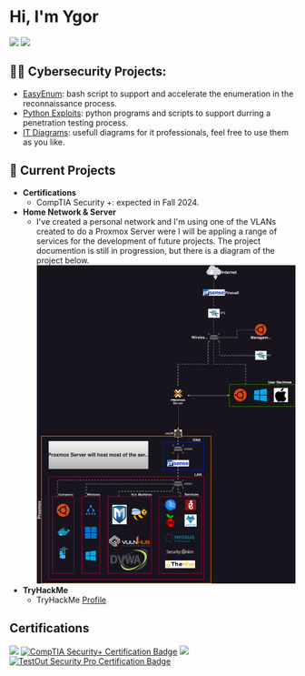 <h1>Hi, I'm Ygor </h1>
<a href="https://linkedin.com/in/ygorhonesto"><img src="https://img.shields.io/badge/-LinkedIn-0072b1?&style=for-the-badge&logo=linkedin&logoColor=white" /></a>
<a href="https://www.instagram.com/ygorhonesto"><img src="https://img.shields.io/badge/-Instagram-3f729b?&style=for-the-badge&logo=instagram&logoColor=white" /></a>
<h2>👨‍💻 Cybersecurity Projects:</h2>

- [EasyEnum](https://github.com/honestoygor/EasyEnum): bash script to support and accelerate the enumeration in the reconnaissance process.
- [Python Exploits](https://github.com/honestoygor/pythonexploits): python programs and scripts to support durring a penetration testing process.
- [IT Diagrams](https://github.com/honestoygor/diagrams): usefull diagrams for it professionals, feel free to use them as you like.

<h2>🔭 Current Projects </h2>

- <b>Certifications</b>
  - CompTIA Security +: expected in Fall 2024.
- <b>Home Network & Server</b>
  - I've created a personal network and I'm using one of the VLANs created to do a Proxmox Server were I will be appling a range of services for the development of future projects. The project documention is still in progression, but there is a diagram of the project below.
![network_project_diagram](https://github.com/honestoygor/diagrams/blob/main/network_project_diagram.svg)
- <b>TryHackMe</b>
  - TryHackMe [Profile](https://tryhackme.com/p/Honygu)
 
<h2>Certifications</h2>
<a href="https://www.credly.com/badges/0fed9350-f7ec-4dd1-b433-79b62a3c8ea7/linked_in?t=setevi" target="_blank"><img src="https://img.shields.io/badge/-CompTIA%20A+-0096D6?style=for-the-badge&logo=Comptia&logoColor=white" /></a>
<a href="https://www.credly.com/badges/d083821d-b3e7-4f84-82f4-b5f144c34218/linked_in_profile" target="_blank"><img src="https://img.shields.io/badge/-CompTIA%20Security+-0096D6?style=for-the-badge&logo=Comptia&logoColor=white" alt="CompTIA Security+ Certification Badge" /></a>
<a href="https://certification.testout.com/verifycert/6-2C6-VERWN9" target="_blank"><img src="https://img.shields.io/badge/-Testout%20PC%20Pro-0000FF?style=for-the-badge&logo=Testout&logoColor=white" /></a>
<a href="https://certification.testout.com/managecert?certificateID=6-2C6-VWCP5E" target="_blank"><img src="https://img.shields.io/badge/-TestOut%20Security%20Pro-0096D6?style=for-the-badge&logo=TestOut&logoColor=white" alt="TestOut Security Pro Certification Badge" /></a>



<!--

<h2>📺 YouTube Videos</h2>  

Here are some ideas to get you started:

- 🔭 I’m currently working on ...
- 🌱 I’m currently learning ...
- 👯 I’m looking to collaborate on ...
- 🤔 I’m looking for help with ...
- 💬 Ask me about ...
- 📫 How to reach me: ...
- 😄 Pronouns: ...
- ⚡ Fun fact: ...
-->
